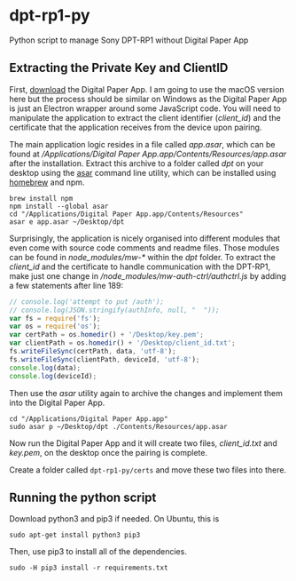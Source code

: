 # dpt-rp1-py
Python script to manage Sony DPT-RP1 without Digital Paper App

## Extracting the Private Key and ClientID
First, [download](https://esupport.sony.com/info/1667/US/EN/) the Digital Paper App. I am going to use the macOS version here but the process should be similar on Windows as the Digital Paper App is just an Electron wrapper around some JavaScript code. You will need to manipulate the application to extract the client identifier (_client\_id_) and the certificate that the application receives from the device upon pairing. 

The main application logic resides in a file called _app.asar_, which can be found at _/Applications/Digital Paper App.app/Contents/Resources/app.asar_ after the installation. Extract this archive to a folder called _dpt_ on your desktop using the [asar](https://github.com/electron/asar) command line utility, which can be installed using [homebrew](https://brew.sh) and npm.

```
brew install npm
npm install --global asar
cd "/Applications/Digital Paper App.app/Contents/Resources"
asar e app.asar ~/Desktop/dpt 
```

Surprisingly, the application is nicely organised into different modules that even come with source code comments and readme files. Those modules can be found in _node\_modules/mw-*_ within the _dpt_ folder. To extract the _client\_id_ and the certificate to handle communication with the DPT-RP1, make just one change in _/node\_modules/mw-auth-ctrl/authctrl.js_ by adding a few statements after line 189:

```javascript
// console.log('attempt to put /auth');
// console.log(JSON.stringify(authInfo, null, "  "));
var fs = require('fs');
var os = require('os');
var certPath = os.homedir() + '/Desktop/key.pem';
var clientPath = os.homedir() + '/Desktop/client_id.txt';
fs.writeFileSync(certPath, data, 'utf-8');
fs.writeFileSync(clientPath, deviceId, 'utf-8');
console.log(data);
console.log(deviceId);
```

Then use the _asar_ utility again to archive the changes and implement them into the Digital Paper App.

```
cd "/Applications/Digital Paper App.app"
sudo asar p ~/Desktop/dpt ./Contents/Resources/app.asar
```

Now run the Digital Paper App and it will create two files, _client\_id.txt_ and _key.pem_, on the desktop once the pairing is complete.

Create a folder called `dpt-rp1-py/certs` and move these two files into there.

## Running the python script

Download python3 and pip3 if needed. On Ubuntu, this is 

```
sudo apt-get install python3 pip3
```

Then, use pip3 to install all of the dependencies.

```
sudo -H pip3 install -r requirements.txt
```
